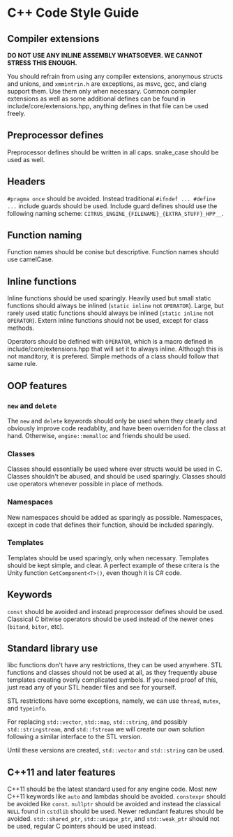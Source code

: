 # C++ Code Style Guide

## Compiler extensions

**DO NOT USE ANY INLINE ASSEMBLY WHATSOEVER. WE CANNOT STRESS THIS ENOUGH.**

You should refrain from using any compiler extensions, anonymous structs and unions, and `xmmintrin.h` are exceptions, as msvc, gcc, and clang support them.
Use them only when necessary.
Common compiler extensions as well as some additional defines can be found in include/core/extensions.hpp, anything defines in that file can be used freely.

## Preprocessor defines

Preprocessor defines should be written in all caps.
snake_case should be used as well.

## Headers

`#pragma once` should be avoided.
Instead traditional `#ifndef ... #define ...` include guards should be used.
Include guard defines should use the following naming scheme:
`CITRUS_ENGINE_{FILENAME}_{EXTRA_STUFF}_HPP__`.

## Function naming

Function names should be conise but descriptive.
Function names should use camelCase.

## Inline functions

Inline functions should be used sparingly.
Heavily used but small static functions should always be inlined (`static inline` not `OPERATOR`).
Large, but rarely used static functions should always be inlined (`static inline` not `OPERATOR`).
Extern inline functions should not be used, except for class methods.

Operators should be defined with `OPERATOR`, which is a macro defined in include/core/extensions.hpp that will set it to always inline.
Although this is not manditory, it is prefered.
Simple methods of a class should follow that same rule.

## OOP features

### `new` and `delete`

The `new` and `delete` keywords should only be used when they clearly and obviously improve code readablity, and have been overriden for the class at hand.
Otherwise, `engine::memalloc` and friends should be used.

### Classes

Classes should essentially be used where ever structs would be used in C.
Classes shouldn't be abused, and should be used sparingly.
Classes should use operators whenever possible in place of methods.

### Namespaces

New namespaces should be added as sparingly as possible.
Namespaces, except in code that defines their function, should be included sparingly.

### Templates

Templates should be used sparingly, only when necessary.
Templates should be kept simple, and clear.
A perfect example of these critera is the Unity function `GetComponent<T>()`, even though it is C# code.

## Keywords

`const` should be avoided and instead preprocessor defines should be used.
Classical C bitwise operators should be used instead of the newer ones (`bitand`, `bitor`, etc).

## Standard library use

libc functions don't have any restrictions, they can be used anywhere.
STL functions and classes should not be used at all, as they frequently abuse templates creating overly complicated symbols.
If you need proof of this, just read any of your STL header files and see for yourself.

STL restrictions have some exceptions, namely, we can use `thread`, `mutex`, and `typeinfo`.

For replacing `std::vector`, `std::map`,  `std::string`, and possibly `std::stringstream`, and `std::fstream` we will create our own solution following a similar interface to the STL version.

Until these versions are created, `std::vector` and `std::string` can be used.

## C++11 and later features

C++11 should be the latest standard used for any engine code.
Most new C++11 keywords like `auto` and lambdas should be avoided.
`constexpr` should be avoided like `const`.
`nullptr` should be avoided and instead the classical `NULL` found in `cstdlib` should be used.
Newer redundant features should be avoided.
`std::shared_ptr`, `std::unique_ptr`, and `std::weak_ptr` should not be used, regular C pointers should be used instead.
